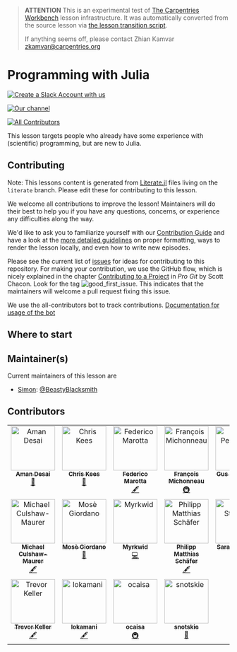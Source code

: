 > **ATTENTION** This is an experimental test of [The Carpentries Workbench](https://carpentries.github.io/workbench) lesson infrastructure.
> It was automatically converted from the source lesson via [the lesson transition script](https://github.com/carpentries/lesson-transition/).
>
> If anything seems off, please contact Zhian Kamvar [zkamvar@carpentries.org](mailto:zkamvar@carpentries.org)

# Programming with Julia

[![Create a Slack Account with us][slack]](https://swc-slack-invite.herokuapp.com/)

[![Our channel][channel]](https://swcarpentry.slack.com/archives/CBJ8C7NE6)

[![All Contributors](https://img.shields.io/github/all-contributors/projectOwner/projectName?color=ee8449&style=flat-square)](#contributors)

This lesson targets people who already have some experience with (scientific)
programming, but are new to Julia.

## Contributing

Note: This lessons content is generated from [Literate.jl](https://fredrikekre.github.io/Literate.jl/v2/) files living on the `literate` branch.
Please edit these for contributing to this lesson.

We welcome all contributions to improve the lesson! Maintainers will do their
best to help you if you have any questions, concerns, or experience any
difficulties along the way.

We'd like to ask you to familiarize yourself with our [Contribution
Guide](CONTRIBUTING.md) and have a look at the [more detailed
guidelines][lesson-example] on proper formatting, ways to render the lesson
locally, and even how to write new episodes.

Please see the current list of [issues] for ideas for contributing to
this repository. For making your contribution, we use the GitHub flow, which is
nicely explained in the chapter [Contributing to a Project][start] in *Pro Git*
by Scott Chacon. Look for the tag ![good\_first\_issue][first]. This indicates
that the maintainers will welcome a pull request fixing this issue.

We use the all-contributors bot to track contributions.
[Documentation for usage of the bot](https://allcontributors.org/docs/en/bot/usage)

## Where to start

[slack]: https://img.shields.io/badge/Create_Slack_Account-The_Carpentries-071159.svg
[channel]: https://img.shields.io/badge/juliaswc-slack_channel-orange
[lesson-example]: https://carpentries.github.io/lesson-example
[issues]: https://github.com/carpentries-incubator/julia-novice/issues
[start]: https://git-scm.com/book/en/v2/GitHub-Contributing-to-a-Project
[first]: https://img.shields.io/badge/-good%20first%20issue-gold.svg

## Maintainer(s)

Current maintainers of this lesson are

- [Simon](https://carpentries.org/instructors/#beastyblacksmith):
  [@BeastyBlacksmith](https://github.com/BeastyBlacksmith)

## Contributors

<!-- ALL-CONTRIBUTORS-LIST:START - Do not remove or modify this section -->
<!-- prettier-ignore-start -->
<!-- markdownlint-disable -->
<table>
  <tbody>
    <tr>
      <td align="center" valign="top" width="14.28%"><a href="https://github.com/amanmdesai"><img src="https://avatars.githubusercontent.com/u/98302868?v=4?s=100" width="100px;" alt="Aman Desai"/><br /><sub><b>Aman Desai</b></sub></a><br /><a href="#userTesting-amanmdesai" title="User Testing">📓</a></td>
      <td align="center" valign="top" width="14.28%"><a href="https://github.com/cekees"><img src="https://avatars.githubusercontent.com/u/613654?v=4?s=100" width="100px;" alt="Chris Kees"/><br /><sub><b>Chris Kees</b></sub></a><br /><a href="#ideas-cekees" title="Ideas, Planning, & Feedback">🤔</a></td>
      <td align="center" valign="top" width="14.28%"><a href="https://github.com/fmarotta"><img src="https://avatars.githubusercontent.com/u/26001460?v=4?s=100" width="100px;" alt="Federico Marotta"/><br /><sub><b>Federico Marotta</b></sub></a><br /><a href="#content-fmarotta" title="Content">🖋</a></td>
      <td align="center" valign="top" width="14.28%"><a href="https://francoismichonneau.net/"><img src="https://avatars.githubusercontent.com/u/5502922?v=4?s=100" width="100px;" alt="François Michonneau"/><br /><sub><b>François Michonneau</b></sub></a><br /><a href="#infra-fmichonneau" title="Infrastructure (Hosting, Build-Tools, etc)">🚇</a></td>
      <td align="center" valign="top" width="14.28%"><a href="https://gus-pendleton.github.io/"><img src="https://avatars.githubusercontent.com/u/56881090?v=4?s=100" width="100px;" alt="Gus Pendleton"/><br /><sub><b>Gus Pendleton</b></sub></a><br /><a href="#content-gus-pendleton" title="Content">🖋</a></td>
      <td align="center" valign="top" width="14.28%"><a href="http://blog.bonham.ch"><img src="https://avatars.githubusercontent.com/u/3502975?v=4?s=100" width="100px;" alt="Kevin Bonham"/><br /><sub><b>Kevin Bonham</b></sub></a><br /><a href="#review-kescobo" title="Reviewed Pull Requests">👀</a></td>
      <td align="center" valign="top" width="14.28%"><a href="https://github.com/lucaferranti"><img src="https://avatars.githubusercontent.com/u/49938764?v=4?s=100" width="100px;" alt="Luca Ferranti"/><br /><sub><b>Luca Ferranti</b></sub></a><br /><a href="#content-lucaferranti" title="Content">🖋</a></td>
    </tr>
    <tr>
      <td align="center" valign="top" width="14.28%"><a href="http://michaelc-m.com"><img src="https://avatars.githubusercontent.com/u/15881370?v=4?s=100" width="100px;" alt="Michael Culshaw-Maurer"/><br /><sub><b>Michael Culshaw-Maurer</b></sub></a><br /><a href="#content-MCMaurer" title="Content">🖋</a></td>
      <td align="center" valign="top" width="14.28%"><a href="https://giordano.github.io"><img src="https://avatars.githubusercontent.com/u/765740?v=4?s=100" width="100px;" alt="Mosè Giordano"/><br /><sub><b>Mosè Giordano</b></sub></a><br /><a href="#userTesting-giordano" title="User Testing">📓</a></td>
      <td align="center" valign="top" width="14.28%"><a href="https://github.com/Myrkwid"><img src="https://avatars.githubusercontent.com/u/102226458?v=4?s=100" width="100px;" alt="Myrkwid"/><br /><sub><b>Myrkwid</b></sub></a><br /><a href="#code-Myrkwid" title="Code">💻</a></td>
      <td align="center" valign="top" width="14.28%"><a href="https://gitlab.com/fiveop"><img src="https://avatars.githubusercontent.com/u/65829?v=4?s=100" width="100px;" alt="Philipp Matthias Schäfer"/><br /><sub><b>Philipp Matthias Schäfer</b></sub></a><br /><a href="#content-fiveop" title="Content">🖋</a></td>
      <td align="center" valign="top" width="14.28%"><a href="https://sarahlrstevens.info"><img src="https://avatars.githubusercontent.com/u/5558419?v=4?s=100" width="100px;" alt="Sarah Stevens"/><br /><sub><b>Sarah Stevens</b></sub></a><br /><a href="#design-sstevens2" title="Design">🎨</a></td>
      <td align="center" valign="top" width="14.28%"><a href="https://github.com/BeastyBlacksmith"><img src="https://avatars.githubusercontent.com/u/18145188?v=4?s=100" width="100px;" alt="Simon Christ"/><br /><sub><b>Simon Christ</b></sub></a><br /><a href="#content-BeastyBlacksmith" title="Content">🖋</a> <a href="#code-BeastyBlacksmith" title="Code">💻</a></td>
      <td align="center" valign="top" width="14.28%"><a href="https://tbyhdgs.info"><img src="https://avatars.githubusercontent.com/u/9694524?v=4?s=100" width="100px;" alt="Toby Hodges"/><br /><sub><b>Toby Hodges</b></sub></a><br /><a href="#infra-tobyhodges" title="Infrastructure (Hosting, Build-Tools, etc)">🚇</a></td>
    </tr>
    <tr>
      <td align="center" valign="top" width="14.28%"><a href="http://www.trevorkeller.com"><img src="https://avatars.githubusercontent.com/u/2179347?v=4?s=100" width="100px;" alt="Trevor Keller"/><br /><sub><b>Trevor Keller</b></sub></a><br /><a href="#content-tkphd" title="Content">🖋</a></td>
      <td align="center" valign="top" width="14.28%"><a href="https://github.com/lokamani"><img src="https://avatars.githubusercontent.com/u/64150921?v=4?s=100" width="100px;" alt="lokamani"/><br /><sub><b>lokamani</b></sub></a><br /><a href="#content-lokamani" title="Content">🖋</a></td>
      <td align="center" valign="top" width="14.28%"><a href="https://github.com/ocaisa"><img src="https://avatars.githubusercontent.com/u/3840437?v=4?s=100" width="100px;" alt="ocaisa"/><br /><sub><b>ocaisa</b></sub></a><br /><a href="#infra-ocaisa" title="Infrastructure (Hosting, Build-Tools, etc)">🚇</a></td>
      <td align="center" valign="top" width="14.28%"><a href="https://snotskie.com/bio"><img src="https://avatars.githubusercontent.com/u/2658495?v=4?s=100" width="100px;" alt="snotskie"/><br /><sub><b>snotskie</b></sub></a><br /><a href="#ideas-snotskie" title="Ideas, Planning, & Feedback">🤔</a></td>
    </tr>
  </tbody>
</table>

<!-- markdownlint-restore -->
<!-- prettier-ignore-end -->

<!-- ALL-CONTRIBUTORS-LIST:END -->

